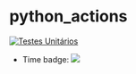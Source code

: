 # python_actions

[![Testes Unitários](https://github.com/lmkawakami/python_actions/actions/workflows/unit_test.yml/badge.svg)](https://github.com/lmkawakami/python_actions/actions/workflows/unit_test.yml)


- Time badge:
![](https://byob.yarr.is/RubbaBoy/Example/time)

